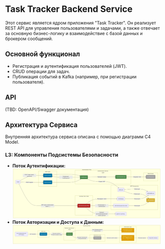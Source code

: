 # Task Tracker Backend Service

Этот сервис является ядром приложения "Task Tracker". Он реализует REST API для управления пользователями и задачами, а также отвечает за основную бизнес-логику и взаимодействие с базой данных и брокером сообщений.

## Основной функционал

- Регистрация и аутентификация пользователей (JWT).
- CRUD операции для задач.
- Публикация событий в Kafka (например, при регистрации пользователя).

## API

(TBD: OpenAPI/Swagger документация)


## Архитектура Сервиса

Внутренняя архитектура сервиса описана с помощью диаграмм C4 Model.

### L3: Компоненты Подсистемы Безопасности

*   **Поток Аутентификации:** ![C4 Level 3: Component Diagram (Backend - Authentication Flow)](../docs/diagrams/task-tracker-system/backend-api/c4-L3-authentication-flow.webp)
*   **Поток Авторизации и Доступа к Данным:** ![C4 Level 3: Component Diagram (Backend - Authorization Flow)](../docs/diagrams/task-tracker-system/backend-api/c4-L3-authorization-flow.webp) 